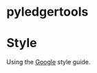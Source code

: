 # pyledgertools


# Style

Using the [Google](http://google.github.io/styleguide/pyguide.html#Comments) style guide.
